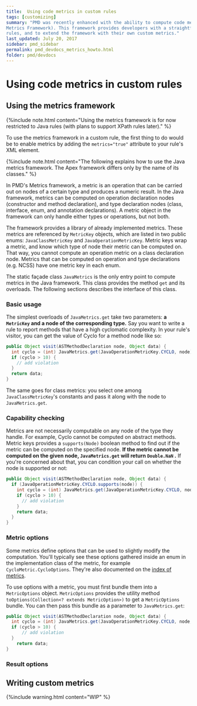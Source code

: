 ```yaml
---
title:  Using code metrics in custom rules
tags: [customizing]
summary: "PMD was recently enhanced with the ability to compute code metrics on Java and Apex source (the so-called 
Metrics Framework). This framework provides developers with a straightforward interface to use code metrics in their 
rules, and to extend the framework with their own custom metrics."
last_updated: July 20, 2017
sidebar: pmd_sidebar
permalink: pmd_devdocs_metrics_howto.html
folder: pmd/devdocs
---
```

# Using code metrics in custom rules

## Using the metrics framework

{%include note.html content="Using the metrics framework is for now restricted to Java rules (with plans to support 
XPath rules later)." %}

To use the metrics framework in a custom rule, the first thing to do would be to enable metrics by adding the 
`metrics="true"` attribute to your rule's XML element.

{%include note.html content="The following explains how to use the Java metrics framework. The Apex framework 
differs only by the name of its classes." %}

In PMD's Metrics framework, a metric is an operation that can be carried out on nodes of a certain type and produces 
a numeric result. In the Java framework, metrics can be computed on operation declaration nodes (constructor and 
method declaration), and type declaration nodes (class, interface, enum, and annotation declarations). A metric 
object in the framework can only handle either types or operations, but not both.

The framework provides a library of already implemented metrics. These metrics are referenced by `MetricKey` objects,
which are listed in two public enums: `JavaClassMetricKey` and `JavaOperationMetricKey`. Metric keys wrap a metric, and
know which type of node their metric can be computed on. That way, you cannot compute an operation metric on a class 
declaration node. Metrics that can be computed on operation and type declarations (e.g. NCSS) have one metric key in 
each enum.
 
The static façade class `JavaMetrics` is the only entry point to compute metrics in the Java framework. 
This class provides the method `get` and its overloads. The following sections describes the interface of this class.

### Basic usage

The simplest overloads of `JavaMetrics.get` take two parameters: **a `MetricKey` and a node of the corresponding type.** 
Say you want to write a rule to report methods that have a high cyclomatic complexity. In your rule's visitor, you 
can get the value of Cyclo for a method node like so:
```java
public Object visit(ASTMethodDeclaration node, Object data) {
  int cyclo = (int) JavaMetrics.get(JavaOperationMetricKey.CYCLO, node);
  if (cyclo > 10) {
    // add violation
  }
  return data;
}
```

The same goes for class metrics: you select one among `JavaClassMetricKey`'s constants and pass it along with the node
 to `JavaMetrics.get`.
 
### Capability checking

Metrics are not necessarily computable on any node of the type they handle. For example, Cyclo cannot be computed on 
abstract methods. Metric keys provides a `supports(Node)` boolean method to find out if the metric can be computed on
the specified node. **If the metric cannot be computed on the given node, `JavaMetrics.get` will return `Double.NaN` .** 
If you're concerned about that, you can condition your call on whether the node is supported or not:
```java
public Object visit(ASTMethodDeclaration node, Object data) {
  if (JavaOperationMetricKey.CYCLO.supports(node)) {
    int cyclo = (int) JavaMetrics.get(JavaOperationMetricKey.CYCLO, node);
    if (cyclo > 10) {
      // add violation
    }
    return data;
  }
}
```

### Metric options

Some metrics define options that can be used to slightly modify the computation. You'll typically see these options 
gathered inside an enum in the implementation class of the metric, for example `CycloMetric.CycloOptions`. They're 
also documented on the [index of metrics](/pmd_java_metrics_index.html).

To use options with a metric, you must first bundle them into a `MetricOptions` object. `MetricOptions` provides the 
utility method `toOptions(Collection<? extends MetricOption>)` to get a `MetricOptions`  bundle. You can then pass 
this bundle as a parameter to `JavaMetrics.get`:
```java
public Object visit(ASTMethodDeclaration node, Object data) {
  int cyclo = (int) JavaMetrics.get(JavaOperationMetricKey.CYCLO, node, MetricOptions.toOptions());
  if (cyclo > 10) {
      // add violation
  }
    return data;
}
```




### Result options

## Writing custom metrics

{%include warning.html content="WIP" %}
